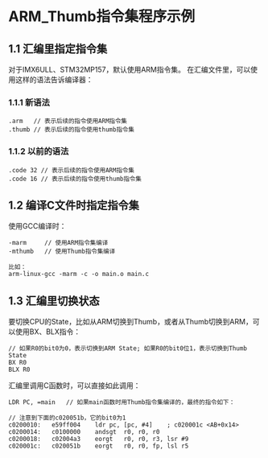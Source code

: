 # ARM_Thumb指令集程序示例

## 1.1 汇编里指定指令集

对于IMX6ULL、STM32MP157，默认使用ARM指令集。
在汇编文件里，可以使用这样的语法告诉编译器：

### 1.1.1 新语法

```
.arm   // 表示后续的指令使用ARM指令集
.thumb // 表示后续的指令使用thumb指令集	
```

### 1.1.2 以前的语法

```
.code 32 // 表示后续的指令使用ARM指令集
.code 16 // 表示后续的指令使用thumb指令集
```



## 1.2 编译C文件时指定指令集

使用GCC编译时：

```
-marm     // 使用ARM指令集编译
-mthumb   // 使用Thumb指令集编译

比如：
arm-linux-gcc -marm -c -o main.o main.c
```

### 

## 1.3 汇编里切换状态

要切换CPU的State，比如从ARM切换到Thumb，或者从Thumb切换到ARM，可以使用BX、BLX指令：

```
// 如果R0的bit0为0，表示切换到ARM State; 如果R0的bit0位1，表示切换到Thumb State
BX R0   
BLX R0
```



汇编里调用C函数时，可以直接如此调用：

```
LDR PC, =main   // 如果main函数时用Thumb指令集编译的，最终的指令如下：

// 注意到下面的c020051b，它的bit0为1
c0200010:	e59ff004 	ldr	pc, [pc, #4]	; c020001c <AB+0x14>
c0200014:	c0100000 	andsgt	r0, r0, r0
c0200018:	c02004a3 	eorgt	r0, r0, r3, lsr #9
c020001c:	c020051b 	eorgt	r0, r0, fp, lsl r5
```

